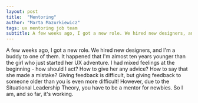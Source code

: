 ```yaml
---
layout: post
title:  "Mentoring"
author: "Marta Mazurkiewicz"
tags: ux mentoring job team
subtitle: A few weeks ago, I got a new role. We hired new designers, and I'm a buddy to one of them.
---
```


A few weeks ago, I got a new role. We hired new designers, and I'm a buddy to one of them. It happened that I'm almost ten years younger than the girl who just started her UX adventure. I had mixed feelings at the beginning - how should I act? How to give her any advice? How to say that she made a mistake? Giving feedback is difficult, but giving feedback to someone older than you is even more difficult! However, due to the Situational Leadership Theory, you have to be a mentor for newbies. So I am, and so far, it's working.
